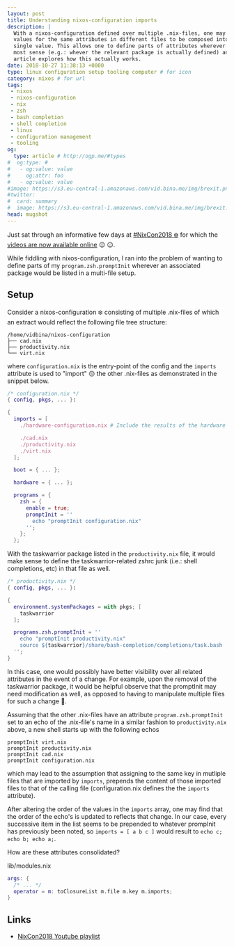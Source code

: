 ```yaml
---
layout: post
title: Understanding nixos-configuration imports
description: |
  With a nixos-configuration defined over multiple .nix-files, one may define
  values for the same attributes in different files to be composed into a
  single value. This allows one to define parts of attributes wherever it makes
  most sense (e.g.: whever the relevant package is actually defined) and this
  article explores how this actually works.
date: 2018-10-27 11:38:13 +0000
type: linux configuration setup tooling computer # for icon
category: nixos # for url
tags:
 - nixos
 - nixos-configuration
 - nix
 - zsh
 - bash completion
 - shell completion
 - linux
 - configuration management
 - tooling
og:
  type: article # http://ogp.me/#types
#  og:type: # 
#   - og:value: value
#     og:attr: foo
#   - og:value: value
#image: https://s3.eu-central-1.amazonaws.com/vid.bina.me/img/brexit.png
#twitter:
#  card: summary
#  image: https://s3.eu-central-1.amazonaws.com/vid.bina.me/img/brexit.png
head: mugshot
---
```


Just sat through an informative few days at [#NixCon2018
:snowflake:][NixCon2018] for which the [videos are now available
online][NixCon2018] :wink: :wink:.

While fiddling with nixos-configuration, I ran into the problem of wanting to
define parts of my `program.zsh.promptInit` wherever an associated package
would be listed in a multi-file setup.

## Setup

Consider a nixos-configuration :snowflake: consisting of multiple .nix-files of
which an extract would reflect the following file tree structure:

```
/home/vidbina/nixos-configuration
├── cad.nix
├── productivity.nix
└── virt.nix
```

where `configuration.nix` is the entry-point of the config and the `imports`
attribute is used to "import" :unamused: the other .nix-files as demonstrated in
the snippet below.

```nix
/* configuration.nix */
{ config, pkgs, ... }:

{
  imports = [
    ./hardware-configuration.nix # Include the results of the hardware scan.

    ./cad.nix
    ./productivity.nix
    ./virt.nix
  ];

  boot = { ... };

  hardware = { ... };

  programs = {
    zsh = {
      enable = true;
      promptInit = ''
        echo "promptInit configuration.nix"
      '';
    };
  };
```

With the taskwarrior package listed in the `productivity.nix` file, it would
make sense to define the taskwarrior-related zshrc junk (i.e.: shell
completions, etc) in that file as well.

```nix
/* productivity.nix */
{ config, pkgs, ... }:

{
  environment.systemPackages = with pkgs; [
    taskwarrior
  ];

  programs.zsh.promptInit = ''
    echo "promptInit productivity.nix"
    source ${taskwarrior}/share/bash-completion/completions/task.bash
  '';
}
```

In this case, one would possibly have better visibility over all related
attributes in the event of a change. For example, upon the removal of the
taskwarrior package, it would be helpful observe that the promptInit may need
modification as well, as opposed to having to manipulate multiple files for
such a change :thinking:.

Assuming that the other .nix-files have an attribute `program.zsh.promptInit`
set to an echo of the .nix-file's name in a similar fashion to
`productivity.nix` above, a new shell starts up with the following echos

```
promptInit virt.nix
promptInit productivity.nix
promptInit cad.nix
promptInit configuration.nix
```

which may lead to the assumption that assigning to the same key in mutliple
files that are imported by `imports`, prepends the content of those imported
files to that of the calling file (configuration.nix defines the the `imports`
attribute).

After altering the order of the values in the `imports` array, one may find
that the order of the echo's is updated to reflects that change.
In our case, every successive item in the list seems to be prepended to
whatever prompInit has previously been noted, so `imports = [ a b c ]` would
result to `echo c; echo b; echo a;`.

How are these attributes consolidated?

lib/modules.nix

```nix
args: {
  /* ... */
  operator = m: toClosureList m.file m.key m.imports;
}
```

## Links

 - [NixCon2018 Youtube playlist][NixCon2018]

[NixCon2018]: https://www.youtube.com/watch?v=rzjMif6wvMk&list=PLgknCdxP89ReJKWX3sthcsbBYsoihzSQX
